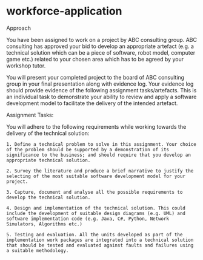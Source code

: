 # workforce-application

Approach

You have been assigned to work on a project by ABC consulting group. ABC consulting has approved your bid to develop an appropriate artefact (e.g. a technical solution which can be a piece of software, robot model, computer game etc.) related to your chosen area which has to be agreed by your workshop tutor. 

You will present your completed project to the board of ABC consulting group in your final presentation along with evidence log. Your evidence log should provide evidence of the following assignment tasks/artefacts. This is an individual task to demonstrate your ability to review and apply a software development model to facilitate the delivery of the intended artefact.

Assignment Tasks:

You will adhere to the following requirements while working towards the delivery of the technical solution:

    1. Define a technical problem to solve in this assignment. Your choice of the problem should be supported by a demonstration of its significance to the business; and should require that you develop an appropriate technical solution.

    2. Survey the literature and produce a brief narrative to justify the selecting of the most suitable software development model for your project.

    3. Capture, document and analyse all the possible requirements to develop the technical solution.

    4. Design and implementation of the technical solution. This could include the development of suitable design diagrams (e.g. UML) and software implementation code (e.g. Java, C#, Python, Network Simulators, Algorithms etc.)

    5. Testing and evaluation. All the units developed as part of the implementation work packages are integrated into a technical solution that should be tested and evaluated against faults and failures using a suitable methodology.
